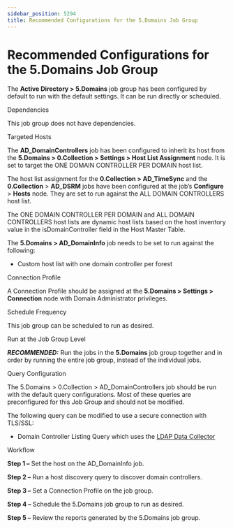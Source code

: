 ```yaml
---
sidebar_position: 5294
title: Recommended Configurations for the 5.Domains Job Group
---
```


# Recommended Configurations for the 5.Domains Job Group

The **Active Directory > 5.Domains** job group has been configured by default to run with the default settings. It can be run directly or scheduled.

Dependencies

This job group does not have dependencies.

Targeted Hosts

The **AD\_DomainControllers** job has been configured to inherit its host from the **5.Domains > 0.Collection > Settings > Host List Assignment** node. It is set to target the ONE DOMAIN CONTROLLER PER DOMAIN host list.

The host list assignment for the **0.Collection > AD\_TimeSync** and the **0.Collection** > **AD\_DSRM** jobs have been configured at the job’s **Configure** > **Hosts** node. They are set to run against the ALL DOMAIN CONTROLLERS host list.

The ONE DOMAIN CONTROLLER PER DOMAIN and ALL DOMAIN CONTROLLERS host lists are dynamic host lists based on the host inventory value in the isDomainController field in the Host Master Table.

The **5.Domains > AD\_DomainInfo** job needs to be set to run against the following:

* Custom host list with one domain controller per forest

Connection Profile

A Connection Profile should be assigned at the **5.Domains > Settings > Connection** node with Domain Administrator privileges.

Schedule Frequency

This job group can be scheduled to run as desired.

Run at the Job Group Level

***RECOMMENDED:*** Run the jobs in the **5.Domains** job group together and in order by running the entire job group, instead of the individual jobs.

Query Configuration

The 5.Domains > 0.Collection > AD\_DomainControllers job should be run with the default query configurations. Most of these queries are preconfigured for this Job Group and should not be modified.

The following query can be modified to use a secure connection with TLS/SSL:

* Domain Controller Listing Query which uses the [LDAP Data Collector](../../../Admin/DataCollector/LDAP "LDAP Data Collector")

Workflow

**Step 1 –** Set the host on the AD\_DomainInfo job.

**Step 2 –** Run a host discovery query to discover domain controllers.

**Step 3 –** Set a Connection Profile on the job group.

**Step 4 –** Schedule the 5.Domains job group to run as desired.

**Step 5 –** Review the reports generated by the 5.Domains job group.